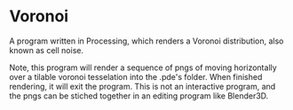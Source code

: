 # Voronoi
A program written in Processing, which renders a Voronoi distribution, also known as cell noise. 

Note, this program will render a sequence of pngs of moving horizontally over a tilable voronoi tesselation into the .pde's folder. 
When finished rendering, it will exit the program.
This is not an interactive program, and the pngs can be stiched together in an editing program like Blender3D.
